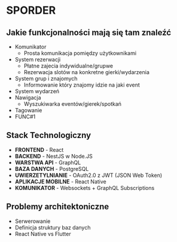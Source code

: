 # SPORDER

## Jakie funkcjonalności mają się tam znaleźć
- Komunikator
  - Prosta komunikacja pomiędzy użytkownikami
- System rezerwacji
  - Płatne zajecia indywidualne/grupwe
  - Rezerwacja slotów na konkretne gierki/wydarzenia
- System grup i znajomych
  - Informowanie który znajomy idzie na jaki event
- System wydarzeń
- Nawigacja
  - Wyszukiwarka eventów/gierek/spotkań 
- Tagowanie
- FUNC#1

## Stack Technologiczny

- **FRONTEND** - React
- **BACKEND** - NestJS w Node.JS
- **WARSTWA API** - GraphQL
- **BAZA DANYCH** - PostgreSQL
- **UWIERZETYLNIANIE** - OAuth2.0 z JWT (JSON Web Token)
- **APLIKACJE MOBILNE** - React Native
- **KOMUNIKATOR** - Websockets + GraphQL Subscriptions

## Problemy architektoniczne
- Serwerowanie
- Definicja struktury baz danych
- React Native vs Flutter
